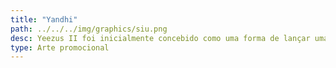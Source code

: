 ```yaml
---
title: "Yandhi"
path: ../../../img/graphics/siu.png
desc: Yeezus II foi inicialmente concebido como uma forma de lançar uma parte significativa do material que ficou de fora da produção de Yeezus, um processo fortemente influenciado pela abordagem simplificada do produtor Rick Rubin. Durante o período de desenvolvimento de Yeezus II, Ye começou uma colaboração significativa com o lendário Paul McCartney, ex-membro dos Beatles. Ele também realizou sessões de estúdio no México. 
type: Arte promocional
---
```

